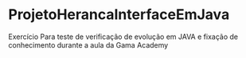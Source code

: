 # ProjetoHerancaInterfaceEmJava
Exercício Para teste de verificação de evolução em JAVA e fixação de conhecimento durante a aula da Gama Academy
